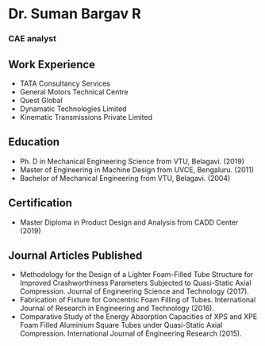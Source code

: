 # Dr. Suman Bargav R
### CAE analyst

## Work Experience

- TATA Consultancy Services
- General Motors Technical Centre
- Quest Global
- Dynamatic Technologies Limited
- Kinematic Transmissions Private Limited

## Education

- Ph. D in Mechanical Engineering Science from VTU, Belagavi. (2019)
- Master of Engineering in Machine Design from UVCE, Bengaluru. (2011)
- Bachelor of Mechanical Engineering from VTU, Belagavi. (2004)

## Certification

- Master Diploma in Product Design and Analysis from CADD Center (2019)

## Journal Articles Published

- Methodology for the Design of a Lighter Foam-Filled Tube Structure for Improved Crashworthiness Parameters Subjected to Quasi-Static Axial Compression. Journal of Engineering Science and Technology (2017).
- Fabrication of Fixture for Concentric Foam Filling of Tubes. International Journal of Research in Engineering and Technology (2016).
- Comparative Study of the Energy Absorption Capacities of XPS and XPE Foam Filled Aluminium Square Tubes under Quasi-Static Axial Compression. International Journal of Engineering Research (2015).
